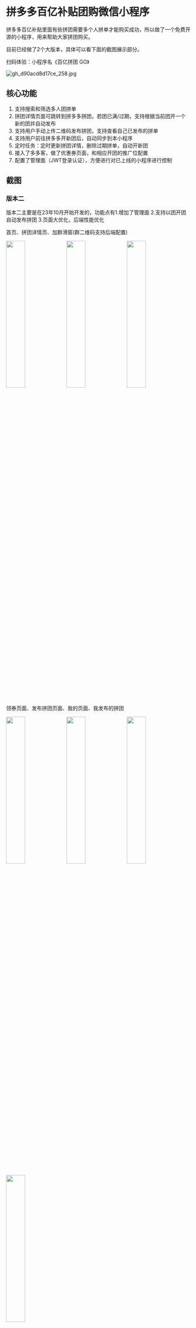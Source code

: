 # 拼多多百亿补贴团购微信小程序

拼多多百亿补贴里面有些拼团需要多个人拼单才能购买成功，所以做了一个免费开源的小程序，用来帮助大家拼团购买。

目前已经做了2个大版本，具体可以看下面的截图展示部分。

扫码体验：小程序名《百亿拼团 GO》

![gh_d90acd8d17ce_258.jpg](https://raw.githubusercontent.com/liujiaqi222/warehouse/main/gh_d90acd8d17ce_258.jpg)

## 核心功能

1. 支持搜索和筛选多人团拼单
2. 拼团详情页面可跳转到拼多多拼团，若团已满/过期，支持根据当前团开一个新的团并自动发布
3. 支持用户手动上传二维码发布拼团，支持查看自己已发布的拼单
4. 支持用户前往拼多多开新团后，自动同步到本小程序
5. 定时任务：定时更新拼团详情，删除过期拼单，自动开新团
6. 接入了多多客，做了优惠券页面，和相应开团的推广位配置
7. 配置了管理面（JWT登录认证），方便进行对已上线的小程序进行控制



## 截图

### 版本二

版本二主要是在23年10月开始开发的，功能点有1.增加了管理面 2.支持以团开团自动发布拼团 3.页面大优化，后端性能优化

首页、拼团详情页、加群滑窗(群二维码支持后端配置)
<div>
<img src='https://raw.githubusercontent.com/liujiaqi222/warehouse/main/img/20231113220934.png' style="width: 32%;" />
<img src='https://raw.githubusercontent.com/liujiaqi222/warehouse/main/img/20231113221057.png' style="width: 32%;" />
<img src='https://raw.githubusercontent.com/liujiaqi222/warehouse/main/img/20231113221219.png' style="width: 32%;" />

</div>

领券页面、发布拼团页面、我的页面、我发布的拼团

<div>
<img src='https://raw.githubusercontent.com/liujiaqi222/warehouse/main/img/20231113221316.png' style="width: 32%;" />
<img src='https://raw.githubusercontent.com/liujiaqi222/warehouse/main/img/20231113221400.png' style="width: 32%;" />
<img src='https://raw.githubusercontent.com/liujiaqi222/warehouse/main/img/20231113221447.png' style="width: 32%;" />
<img src='https://raw.githubusercontent.com/liujiaqi222/warehouse/main/img/20231113221530.png' style="width: 32%;" />

</div>

**管理面**,能进行更换链接，图片等操作:

<img src="https://raw.githubusercontent.com/liujiaqi222/warehouse/main/img/20231113221629.png" alt="image-20230503233318367" style="width: 500px;" />
<img src="https://raw.githubusercontent.com/liujiaqi222/warehouse/main/img/20231113221850.png" alt="image-20230503233318367" style="width: 500px;" />



### 版本一

这个是23年10月前的版本，目前已经存放在archive-1分支了。

多人团拼单界面（图1图2）优惠券页面（图3）

<div>
<img src="https://raw.githubusercontent.com/liujiaqi222/warehouse/main/20230522223404.png" alt="image-20230503233003395" style="width: 33%;" />
<img src="https://raw.githubusercontent.com/liujiaqi222/warehouse/main/20230522222705.png" alt="image-20230503233003395" style="width: 33%;" />
<img src="https://raw.githubusercontent.com/liujiaqi222/warehouse/main/20230522223141.png" alt="image-20230503233003395" style="width: 32%;" />
</div>

发布界面(图1) 我的页面(图2) 查看自己发布的拼团（图3）


<div>
<img src="https://raw.githubusercontent.com/liujiaqi222/warehouse/main/image-20230503233141521.png" alt="image-20230503233141521" style="width:32%;" />
<img src="https://raw.githubusercontent.com/liujiaqi222/warehouse/main/image-20230503233219963.png" alt="image-20230503233219963" style="width:32%;" />
<img src="https://raw.githubusercontent.com/liujiaqi222/warehouse/main/image-20230503233318367.png" alt="image-20230503233318367" style="width: 32%;" />
</div>




## 技术栈

运行：

```bash
npm run install
npm run dev
npm run build
```
建议 node 版本大于等于 18，因为项目使用了 node 原生的 fetch 功能。如果你的 node 小于 18，则可以用`node-fetch`这个开源 npm 包平替。

> 前端

小程序：
react + taro.js + ts +tailwindcss

css因为一开始没有使用tailwindcss，导致部分css是用scss写的

管理员面：
react + ts + ant-design v5

> 后端
> 
node + express + ts + mongodb + mongoose



### 环境变量

项目在前端和后端都使用了一些环境变量，如果想要运行本项目，请去掉`.example`后缀。

如`.env.example` -> `.env`
如`.env.production.example` -> `.env.production`

## 部署

1. 支持 docker 部署
2. 使用 github actions 自动更新部署后端到服务器
3. 如果不想使用docker可以参考我写的[服务器部署后端](https://juejin.cn/post/7208968811390058554)
4. 我写的[域名 SSL 加密](https://juejin.cn/post/7227444929948106813)
